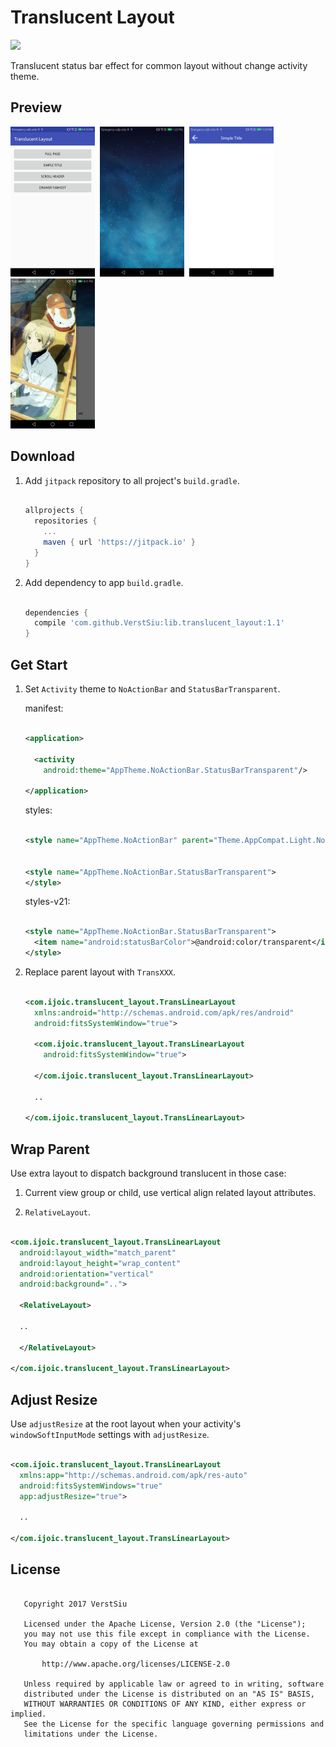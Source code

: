 
# Translucent Layout

[![](https://jitpack.io/v/VerstSiu/translucent_layout.svg)](https://jitpack.io/#VerstSiu/translucent_layout)

Translucent status bar effect for common layout without change activity theme.

## Preview

<img alt="main" src="screen_shots/main.jpg" width="135"/>&nbsp;
<img alt="main" src="screen_shots/full_page.jpg" width="135"/>&nbsp;
<img alt="main" src="screen_shots/simple_title.png" width="135"/>&nbsp;
<img alt="main" src="screen_shots/drawer_tabhost.jpg" width="135"/>

## Download

1. Add `jitpack` repository to all project's `build.gradle`.
    
    ```gradle

    allprojects {
      repositories {
        ...
        maven { url 'https://jitpack.io' }
      }
    }

    ```

2. Add dependency to app `build.gradle`.
    
    ```gradle

    dependencies {
      compile 'com.github.VerstSiu:lib.translucent_layout:1.1'
    }

    ```

## Get Start

1. Set `Activity` theme to `NoActionBar` and `StatusBarTransparent`.

    manifest:
    
    ```xml

    <application>

      <activity
        android:theme="AppTheme.NoActionBar.StatusBarTransparent"/>

    </application>

    ```

    styles:
    
    ```xml

    <style name="AppTheme.NoActionBar" parent="Theme.AppCompat.Light.NoActionBar"/>


    <style name="AppTheme.NoActionBar.StatusBarTransparent">
    </style>

    ```

    styles-v21:
    
    ```xml

    <style name="AppTheme.NoActionBar.StatusBarTransparent">
      <item name="android:statusBarColor">@android:color/transparent</item>
    </style>

    ```

2. Replace parent layout with `TransXXX`.
    
    ```xml

    <com.ijoic.translucent_layout.TransLinearLayout
      xmlns:android="http://schemas.android.com/apk/res/android"
      android:fitsSystemWindow="true">
    
      <com.ijoic.translucent_layout.TransLinearLayout
        android:fitsSystemWindow="true">
    
      </com.ijoic.translucent_layout.TransLinearLayout>

      ..

    </com.ijoic.translucent_layout.TransLinearLayout>

    ```

## Wrap Parent

Use extra layout to dispatch background translucent in those case:

1. Current view group or child, use vertical align related layout attributes.

2. `RelativeLayout`.

```xml

<com.ijoic.translucent_layout.TransLinearLayout
  android:layout_width="match_parent"
  android:layout_height="wrap_content"
  android:orientation="vertical"
  android:background="..">

  <RelativeLayout>

  ..

  </RelativeLayout>

</com.ijoic.translucent_layout.TransLinearLayout>

```

## Adjust Resize

Use `adjustResize` at the root layout when your activity's `windowSoftInputMode` settings with `adjustResize`.

```xml

<com.ijoic.translucent_layout.TransLinearLayout
  xmlns:app="http://schemas.android.com/apk/res-auto"
  android:fitsSystemWindows="true"
  app:adjustResize="true">

  ..

</com.ijoic.translucent_layout.TransLinearLayout>

```

## License

```

   Copyright 2017 VerstSiu

   Licensed under the Apache License, Version 2.0 (the "License");
   you may not use this file except in compliance with the License.
   You may obtain a copy of the License at

       http://www.apache.org/licenses/LICENSE-2.0

   Unless required by applicable law or agreed to in writing, software
   distributed under the License is distributed on an "AS IS" BASIS,
   WITHOUT WARRANTIES OR CONDITIONS OF ANY KIND, either express or implied.
   See the License for the specific language governing permissions and
   limitations under the License.

```